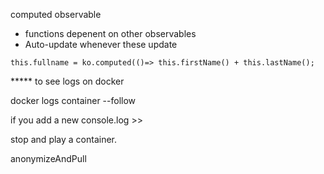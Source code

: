 computed observable

- functions depenent on other observables
- Auto-update whenever these update

`this.fullname = ko.computed(()=> this.firstName() + this.lastName();`



***** to see logs on docker



docker logs container --follow

if you add a new console.log >> 

stop and play a container. 





anonymizeAndPull
